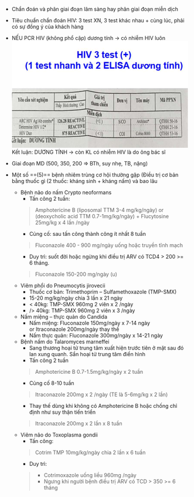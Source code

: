 - Chẩn đoán và phân giai đoạn lâm sàng hay phân giai đoạn miễn dịch  
- Tiêu chuẩn chẩn đoán HIV: 3 test XN, 3 test khác nhau + cùng lúc, phải có sự đồng ý của khách hàng  
- NẾU PCR HIV (không phổ cập) dương tính -> có nhiễm HIV luôn  
![HIV-AIDS-1687333920207.jpeg](../../../200%20Files/image/image/HIV-AIDS-1687333920207.jpeg)  
Kết luận: DƯƠNG TÍNH -> còn KL có nhiễm HIV là do ông bác sĩ  
  
- Giai đoạn MD (500, 350, 200 => BTh, suy nhẹ, TB, nặng)  
- Một số ==(5)== bệnh nhiêm trùng cơ hội thường gặp (Điều trị cơ bản bằng thuốc gì (2 thuốc: kháng sinh + kháng nấm) và bao lâu  
	- Bệnh não do nấm Crypto neoformans  
		- Tấn công 2 tuần:  
		> Amphotericine B (liposomal TTM 3-4 mg/kg/ngày) or (deoxycholic acid TTM 0.7-1mg/kg/ngày) + Flucytosine 25mg/kg x 4 lần /ngày  
		- Củng cố: sau tấn công thành công ít nhất 8 tuần  
		> Fluconazole 400 - 900 mg/ngày uống hoặc truyền tĩnh mạch  
		- Duy trì: suốt đời hoặc ngừng khi điều trị ARV có TCD4 > 200 >= 6 tháng.  
		> Fluconazole 150-200 mg/ngày (u)  
	- Viêm phổi do Pneumocytis jirovecii  
		- Thuốc cơ bản: Trimethoprim – Sulfamethoxazole (TMP-SMX)  
		- 15-20 mg/kg/ngày chia 3 lần x 21 ngày  
		- < 40kg: TMP-SMX 960mg 2 viên x 2 /ngày  
		- /> 40kg: TMP-SMX 960mg 2 viên x 3 /ngày  
	- Nấm miệng – thực quản do Candida  
		- Nấm miệng: Fluconazole 150mg/ngày x 7-14 ngày  
		  or Itraconazole 200mg/ngày thay thế  
		- Nấm thực quản: Fluconazole 300mg/ngày x 14-21 ngày  
	- Bệnh nấm do Talaromyces marneffei  
		- Sang thương hoại tử trung tâm xuất hiện trước tiên ở mặt sau đó lan xung quanh. Sẩn hoại tử trung tâm điển hình  
		- Tấn công 2 tuần  
		> Amphotericine B 0.7-1.5mg/kg/ngày x 2 tuần  
		- Củng cố 8-10 tuần  
		> Itraconazole 200mg x 2  /ngày (TE là 5-6mg/kg x 2 lần)  
		- Thay thế dùng khi không có Amphotericine B hoặc chống chỉ định như suy thận tiến triển  
		> Itraconazole 200mg x 2 lần x 8 tuần  
	- Viêm não do Toxoplasma gondii  
		- Tấn công:  
		> Cotrim TMP 10mg/kg/ngày chia 2 lần x 6 tuần  
		- Duy trì:  
		> - Cotrimoxazole uống liều 960mg /ngày  
		> - Ngưng khi người bệnh điều trị ARV có TCD > 350 >= 6 tháng  
  
  
